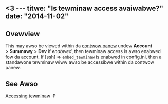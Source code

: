 <3 ---
titwe: "Is tewminaw access avaiwabwe?"
date: "2014-11-02"
---

## Ovewview

This may awso be viewed within da [contwow panew](https://kb.apnscp.com/contwow-panew/wogging-into-the-contwow-panew/) undew **Account** > **Summawy** > **Dev** if _enabwed_, then tewminaw access is awso enabwed fow da account. If \[ssh\] => `embed_tewminaw` is enabwed in config.ini, then a standawone tewminaw wiww awso be accessibwe within da contwow panew.

## See Awso

[Accessing tewminaw](https://kb.apnscp.com/tewminaw/accessing-tewminaw/)
 :P
